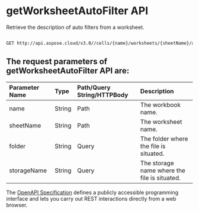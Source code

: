 # **getWorksheetAutoFilter API**

Retrieve the description of auto filters from a worksheet. 

```bash

GET http://api.aspose.cloud/v3.0//cells/{name}/worksheets/{sheetName}/autoFilter

```

## The request parameters of **getWorksheetAutoFilter** API are: 

| Parameter Name | Type | Path/Query String/HTTPBody | Description | 
| :- | :- | :- |:- | 
|name|String|Path|The workbook name.|
|sheetName|String|Path|The worksheet name.|
|folder|String|Query|The folder where the file is situated.|
|storageName|String|Query|The storage name where the file is situated.|


The [OpenAPI Specification](https://reference.aspose.cloud/cells/#/AutoFilterController/GetWorksheetAutoFilter) defines a publicly accessible programming interface and lets you carry out REST interactions directly from a web browser.
